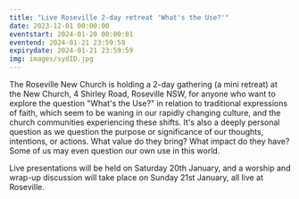 ```yaml
---
title: "Live Roseville 2-day retreat 'What's the Use?'"
date: 2023-12-01 00:00:00
eventstart: 2024-01-20 00:00:01
eventend: 2024-01-21 23:59:59
expirydate: 2024-01-21 23:59:59
img: images/sydID.jpg
---
```


The Roseville New Church is holding a 2-day gathering (a mini retreat) at the New Church, 4 Shirley Road, Roseville NSW, for anyone who want to explore the question "What's the Use?" in relation to traditional expressions of faith, which seem to be waning in our rapidly changing culture, and the church communities experiencing these shifts. It's also a deeply personal question as we question the purpose or significance of our thoughts, intentions, or actions. What value do they bring? What impact do they have? Some of us may even question our own use in this world.

Live presentations will be held on Saturday 20th January, and a worship and wrap-up discussion will take place on Sunday 21st January, all live at Roseville.